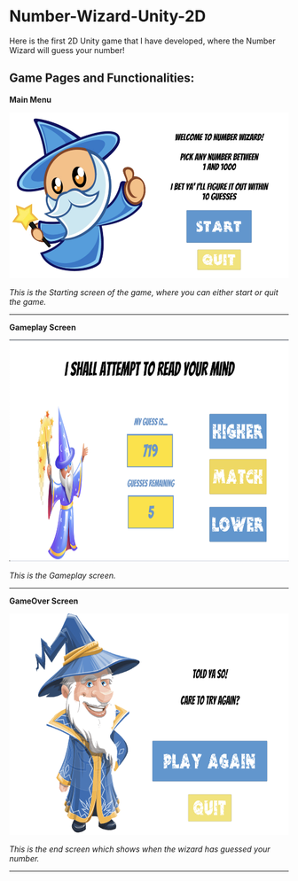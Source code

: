 # Number-Wizard-Unity-2D
Here is the first 2D Unity game that I have developed, where the Number Wizard will guess your number!


## Game Pages and Functionalities:

**Main Menu**

<img src = "GameplayImages/NumberWizardStartScreen.png" width="800" height="300">

*This is the Starting screen of the game, where you can either start or quit the game.*

---

**Gameplay Screen**

<img src = "GameplayImages/NumberWizardGameScreen.png" width="800" height="400">

*This is the Gameplay screen.*  

---

**GameOver Screen**

<img src = "GameplayImages/NumberWizardEndScreen.png" width="800" height="400">

*This is the end screen which shows when the wizard has guessed your number.*

--- 

